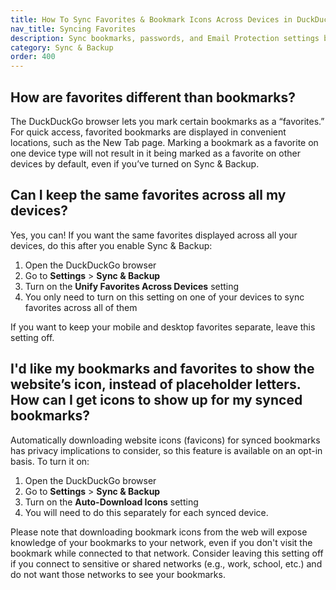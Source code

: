 ```yaml
---
title: How To Sync Favorites & Bookmark Icons Across Devices in DuckDuckGo
nav_title: Syncing Favorites
description: Sync bookmarks, passwords, and Email Protection settings between DuckDuckGo browsers on phones, tablets, and computers, privately and securely.
category: Sync & Backup
order: 400
---
```


## How are favorites different than bookmarks?

The DuckDuckGo browser lets you mark certain bookmarks as a “favorites.” For quick access, favorited bookmarks are displayed in convenient locations, such as the New Tab page. Marking a bookmark as a favorite on one device type will not result in it being marked as a favorite on other devices by default, even if you’ve turned on Sync & Backup.

## Can I keep the same favorites across all my devices?

Yes, you can! If you want the same favorites displayed across all your devices, do this after you enable Sync & Backup:

1. Open the DuckDuckGo browser
1. Go to **Settings** > **Sync & Backup**
1. Turn on the **Unify Favorites Across Devices** setting
1. You only need to turn on this setting on one of your devices to sync favorites across all of them

If you want to keep your mobile and desktop favorites separate, leave this setting off.

## I'd like my bookmarks and favorites to show the website’s icon, instead of placeholder letters. How can I get icons to show up for my synced bookmarks?

Automatically downloading website icons (favicons) for synced bookmarks has privacy implications to consider, so this feature is available on an opt-in basis. To turn it on:

1. Open the DuckDuckGo browser
1. Go to **Settings** > **Sync & Backup**
1. Turn on the **Auto-Download Icons** setting
1. You will need to do this separately for each synced device.

Please note that downloading bookmark icons from the web will expose knowledge of your bookmarks to your network, even if you don't visit the bookmark while connected to that network. Consider leaving this setting off if you connect to sensitive or shared networks (e.g., work, school, etc.) and do not want those networks to see your bookmarks.
